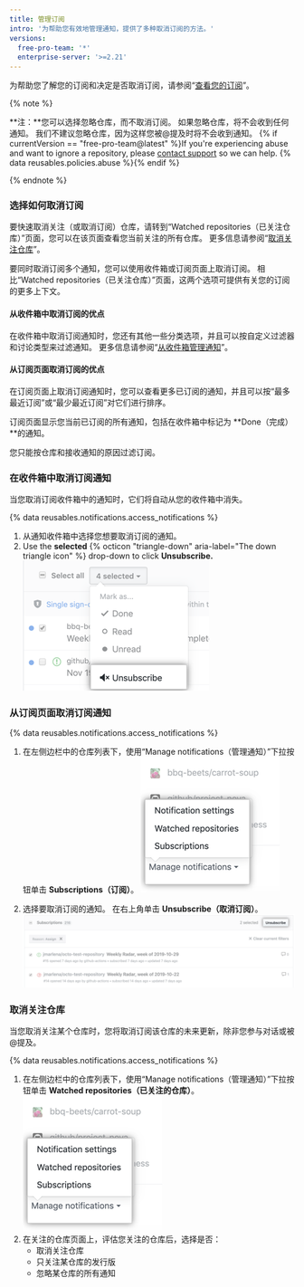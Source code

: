 ```yaml
---
title: 管理订阅
intro: '为帮助您有效地管理通知，提供了多种取消订阅的方法。'
versions:
  free-pro-team: '*'
  enterprise-server: '>=2.21'
---
```


为帮助您了解您的订阅和决定是否取消订阅，请参阅“[查看您的订阅](/github/managing-subscriptions-and-notifications-on-github/viewing-your-subscriptions)”。

{% note %}

**注：**您可以选择忽略仓库，而不取消订阅。 如果忽略仓库，将不会收到任何通知。 我们不建议忽略仓库，因为这样您被@提及时将不会收到通知。 {% if currentVersion == "free-pro-team@latest" %}If you're experiencing abuse and want to ignore a repository, please [contact support](/contact) so we can help. {% data reusables.policies.abuse %}{% endif %}

{% endnote %}

### 选择如何取消订阅

要快速取消关注（或取消订阅）仓库，请转到“Watched repositories（已关注仓库）”页面，您可以在该页面查看您当前关注的所有仓库。 更多信息请参阅“[取消关注仓库](#unwatch-a-repository)”。

要同时取消订阅多个通知，您可以使用收件箱或订阅页面上取消订阅。 相比“Watched repositories（已关注仓库）”页面，这两个选项可提供有关您的订阅的更多上下文。

#### 从收件箱中取消订阅的优点

在收件箱中取消订阅通知时，您还有其他一些分类选项，并且可以按自定义过滤器和讨论类型来过滤通知。 更多信息请参阅“[从收件箱管理通知](/github/managing-subscriptions-and-notifications-on-github/managing-notifications-from-your-inbox)”。

#### 从订阅页面取消订阅的优点

在订阅页面上取消订阅通知时，您可以查看更多已订阅的通知，并且可以按“最多最近订阅”或“最少最近订阅”对它们进行排序。

订阅页面显示您当前已订阅的所有通知，包括在收件箱中标记为 **Done（完成）**的通知。

您只能按仓库和接收通知的原因过滤订阅。

### 在收件箱中取消订阅通知

当您取消订阅收件箱中的通知时，它们将自动从您的收件箱中消失。

{% data reusables.notifications.access_notifications %}
1. 从通知收件箱中选择您想要取消订阅的通知。
2. Use the **selected** {% octicon "triangle-down" aria-label="The down triangle icon" %} drop-down to click **Unsubscribe.** ![主收件箱中的取消订阅选项](/assets/images/help/notifications-v2/unsubscribe-from-main-inbox.png)

### 从订阅页面取消订阅通知

{% data reusables.notifications.access_notifications %}
1. 在左侧边栏中的仓库列表下，使用“Manage notifications（管理通知）”下拉按钮单击 **Subscriptions（订阅）**。 ![管理通知下拉菜单选项](/assets/images/help/notifications-v2/manage-notifications-options.png)

2. 选择要取消订阅的通知。 在右上角单击 **Unsubscribe（取消订阅）**。 ![订阅页面](/assets/images/help/notifications-v2/unsubscribe-from-subscriptions-page.png)

### 取消关注仓库

当您取消关注某个仓库时，您将取消订阅该仓库的未来更新，除非您参与对话或被 @提及。

{% data reusables.notifications.access_notifications %}
1. 在左侧边栏中的仓库列表下，使用“Manage notifications（管理通知）”下拉按钮单击 **Watched repositories（已关注的仓库）**。 ![管理通知下拉菜单选项](/assets/images/help/notifications-v2/manage-notifications-options.png)
2. 在关注的仓库页面上，评估您关注的仓库后，选择是否：
    - 取消关注仓库
    - 只关注某仓库的发行版
    - 忽略某仓库的所有通知
